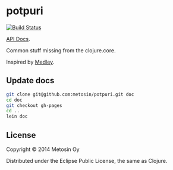# potpuri

[![Build Status](https://travis-ci.org/metosin/potpuri.svg?branch=master)](https://travis-ci.org/metosin/potpuri)

[API Docs](http://metosin.github.io/potpuri/potpuri.core.html).

Common stuff missing from the clojure.core.

Inspired by [Medley](https://github.com/weavejester/medley).


## Update docs

```sh
git clone git@github.com:metosin/potpuri.git doc
cd doc
git checkout gh-pages
cd ..
lein doc
```

## License

Copyright © 2014 Metosin Oy

Distributed under the Eclipse Public License, the same as Clojure.
